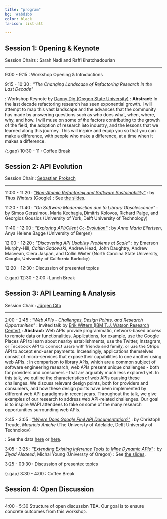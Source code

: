 ```yaml
---
title: "program"
bg: '#abd1bb'
color: black
fa-icon: list-alt

---
```


## Session 1: Opening &amp; Keynote

Session Chairs
: Sarah Nadi and Raffi Khatchadourian

---

9:00 - 9:15
: Workshop Opening &amp; Introductions

9:15 - 10:30
: *"The Changing Landscape of Refactoring Research in the Last Decade"*
<!-- : *"[Human-centered Methods for Improving API Usability](http://www.cs.cmu.edu/~NatProg/papers/Myers-WAPI-keynote%20submitted.pdf)"* -->
: Workshop Keynote by [Danny Dig (Oregon State University)](http://eecs.oregonstate.edu/people/dig-danny)
: **Abstract:** In the last decade refactoring research has seen exponential growth. I will attempt to map this vast landscape and the advances that the community has made by answering questions such as who does what, when, where, why, and how. I will muse on some of the factors contributing to the growth of the field, the adoption of research into industry, and the lessons that we learned along this journey. This will inspire and equip you so that you can make a difference, with people who make a difference, at a time when it makes a difference.
<!-- : See [the slides](http://www.cs.cmu.edu/~NatProg/papers/Myers%20WAPI%202017%20talk.pdf) -->
<!-- : Read [Sven Amann's summary of the talk](http://academicscode.com/posts/2017/05/wapi17-keynote/). -->

{:.gap} 10:30 - 11
: Coffee Break

## Session 2: API Evolution

Session Chair
: [Sebastian Proksch]

---

11:00 - 11:20
: [*"Non-Atomic Refactoring and Software Sustainability"*](http://abseil.io/resources/wapi18-winters.pdf)
: by _Titus Winters_ (Google)
: See [the slides](resources/wapi18_winters_non-atomic_refactoring.pdf).
<!-- : Read [Sven Amann's summary of the talk](http://academicscode.com/posts/2017/05/wapi17-api-fittness/). -->

11:20 - 11:40
: *"On Software Modernisation due to Library Obsolescence"*
:  by Simos Gerasimou, Maria Kechagia, Dimitris Kolovos, Richard Paige, and Georgios Gousios (University of York, Delft University of Technology)
<!-- : Read [Sven Amann's summary of the talk](http://academicscode.com/posts/2017/05/wapi17-api-in-descriptions/). -->

11:40 - 12:00
: [*"Exploring API/Client Co-Evolution"*](http://www.ii.uib.no/~anya/papers/eilertsen-bagge-api-coevo-wapi18.pdf)
: by _Anna Maria Eilertsen_, Anya Helene Bagge (University of Bergen)
<!-- : See [the slides](resources/wapi17_wittern_web_api_consumption.pdf). -->
<!-- : Read [Sven Amann's summary of the talk](http://academicscode.com/posts/2017/05/wapi17-web-api-consumption/). -->

12:00 - 12:20
: *"Discovering API Usability Problems at Scale"*
: by Emerson Murphy-Hill, _Caitlin Sadowski_, Andrew Head, John Daughtry, Andrew Macvean, Ciera Jaspan, and Collin Winter (North Carolina State University, Google, University of California Berkeley)
<!-- : See [the slides](resources/wapi17_wittern_web_api_consumption.pdf). -->
<!-- : Read [Sven Amann's summary of the talk](http://academicscode.com/posts/2017/05/wapi17-web-api-consumption/). -->
<!-- : Discussion of presented topics &amp; listing of open questions/topics for Session 4 -->

12:20 - 12:30
: Discussion of presented topics

{:.gap} 12:30 - 2:00
: Lunch Break

## Session 3: API Learning &amp; Analysis

Session Chair
: [Jürgen Cito]

---

2:00 - 2:45
: *"Web APIs - Challenges, Design Points, and Research Opportunities"*
: Invited talk by [Erik Wittern (IBM T.J. Watson Research Center)](https://researcher.watson.ibm.com/researcher/view.php?person=us-witternj)
: **Abstract:** Web APIs provide programmatic, network-based access to remote data or functionalities. Applications, for example, use the Google Places API to learn about nearby establishments, use the Twitter, Instagram, or Facebook API to connect users with friends and family, or use the Stripe API to accept end-user payments. Increasingly, applications themselves consist of micro-services that expose their capabilities to one another using web APIs.
: In comparison to library APIs, which are a common subject of software engineering research, web APIs present unique challenges - both for providers and consumers - that are arguably much less explored yet. In this talk, we outline the characteristics of web APIs causing these challenges. We discuss relevant design points, both for providers and consumers, and how these design points have been implemented by different web API paradigms in recent years. Throughout the talk, we give examples of our research to address web API-related challenges. Our goal is to inspire WAPI attendees to take on some of the many research opportunities surrounding web APIs.
<!-- : Read [Sven Amann's summary of the talk](http://academicscode.com/posts/2017/05/wapi-api-evolution-and-migration-at-google/). -->

2:45 - 3:05
: <a name="google-api"></a>[*"Where Does Google Find API Documentation?"*](https://cs.adelaide.edu.au/~christoph/wapi18.pdf)
: by Christoph Treude, _Maur&iacute;cio Aniche_ (The University of Adelaide, Delft University of Technology)
<!-- : See [the slides](resources/wapi17_sawant_usage_trends.pdf). -->
: See the data [here](http://github.com/ctreude/apidoc-search) or [here](https://zenodo.org/record/1195863#.WxKqeZ_IS-E).
<!-- : Read [Sven Amann's summary of the talk](http://academicscode.com/posts/2017/05/wapi17-motivated-trends/). -->

3:05 - 3:25
: [*"Extending Existing Inference Tools to Mine Dynamic APIs"*](http://ix.cs.uoregon.edu/~zalsaeed/pubs/wapi2018.pdf)
: by _Ziyad Alsaeed_, Michal Young (University of Oregon)
: See [the slides](resources/wapi18_ziyard_dynamic.pdf).
<!-- : Read [Sven Amann's summary of the talk](http://academicscode.com/posts/2017/05/wapi17-type-checking/). -->

3:25 - 03:30
: Discussion of presented topics

{:.gap} 3:30 - 4:00
: Coffee Break

## Session 4: Open Discussion
---

4:00 - 5:30 Structure of open discussion TBA. Our goal is to ensure concrete outcomes from this workshop.

[Sebastian Proksch]: https://www.ifi.uzh.ch/en/seal/people/proksch.html
[Jürgen Cito]: http://people.csail.mit.edu/jcito

